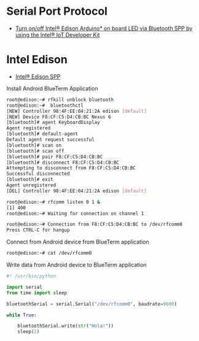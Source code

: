 # Serial Port Protocol

- [Turn on/off Intel® Edison Arduino* on board LED via Bluetooth SPP by using the Intel® IoT Developer Kit](https://software.intel.com/en-us/articles/turn-onoff-edison-arduino-on-bd-led-via-bluetooth-spp-by-iot-dev-kit)

# Intel Edison

- [Intel® Edison SPP](https://software.intel.com/en-us/articles/connecting-the-intel-edison-board-to-your-android-phone-with-serial-port-profile-spp)

Install Android BlueTerm Application 

```sh
root@edison:~# rfkill unblock bluetooth
root@edison:~#  bluetoothctl
[NEW] Controller 98:4F:EE:04:21:2A edison [default]
[NEW] Device F8:CF:C5:D4:CB:BC Nexus 6
[bluetooth]# agent KeyboardDisplay
Agent registered
[bluetooth]# default-agent
Default agent request successful
[bluetooth]# scan on
[bluetooth]# scan off
[bluetooth]# pair F8:CF:C5:D4:CB:BC
[bluetooth]# disconnect F8:CF:C5:D4:CB:BC
Attempting to disconnect from F8:CF:C5:D4:CB:BC
Successful disconnected
[bluetooth]# exit
Agent unregistered
[DEL] Controller 98:4F:EE:04:21:2A edison [default]
```

```sh
root@edison:~# rfcomm listen 0 1 &
[1] 400
root@edison:~# Waiting for connection on channel 1

root@edison:~# Connection from F8:CF:C5:D4:CB:BC to /dev/rfcomm0
Press CTRL-C for hangup
```

Connect from Android device from BlueTerm application

```sh
root@edison:~# cat /dev/rfcomm0
```

Write data from Android device to BlueTerm application

```python
#! /usr/bin/python

import serial
from time import sleep

bluetoothSerial = serial.Serial("/dev/rfcomm0", baudrate=9600)

while True:

    bluetoothSerial.write(str("Hola!"))
    sleep(2)
```
